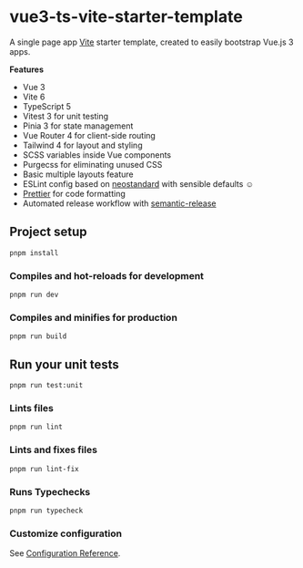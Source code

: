 # vue3-ts-vite-starter-template

A single page app [Vite](https://vitejs.dev) starter template, created to easily bootstrap Vue.js 3 apps.

**Features**

- Vue 3
- Vite 6
- TypeScript 5
- Vitest 3 for unit testing
- Pinia 3 for state management
- Vue Router 4 for client-side routing
- Tailwind 4 for layout and styling
- SCSS variables inside Vue components
- Purgecss for eliminating unused CSS
- Basic multiple layouts feature
- ESLint config based on [neostandard](https://github.com/neostandard/neostandard) with sensible defaults :relaxed:
- [Prettier](https://prettier.io/) for code formatting
- Automated release workflow with [semantic-release](https://github.com/semantic-release/semantic-release)

## Project setup

```
pnpm install
```

### Compiles and hot-reloads for development

```
pnpm run dev
```

### Compiles and minifies for production

```
pnpm run build
```

## Run your unit tests

```
pnpm run test:unit
```

### Lints files

```
pnpm run lint
```

### Lints and fixes files

```
pnpm run lint-fix
```

### Runs Typechecks

```
pnpm run typecheck
```

### Customize configuration

See [Configuration Reference](https://vitejs.dev/guide/).
